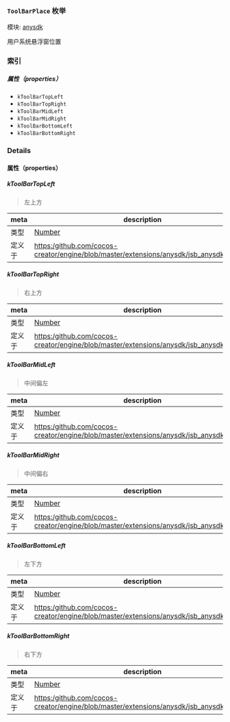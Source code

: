 ### `ToolBarPlace` 枚举



模块: [anysdk](../modules/anysdk.md)




用户系统悬浮窗位置

### 索引

##### 属性（properties）

  - `kToolBarTopLeft`
  - `kToolBarTopRight`
  - `kToolBarMidLeft`
  - `kToolBarMidRight`
  - `kToolBarBottomLeft`
  - `kToolBarBottomRight`

### Details

#### 属性（properties）


##### kToolBarTopLeft

> 左上方

| meta | description |
|------|-------------|
| 类型 | <a href="https://developer.mozilla.org/en/JavaScript/Reference/Global_Objects/Number" class="crosslink external" target="_blank">Number</a> |
| 定义于 | [https:/github.com/cocos-creator/engine/blob/master/extensions/anysdk/jsb_anysdk.js:2011](https:/github.com/cocos-creator/engine/blob/master/extensions/anysdk/jsb_anysdk.js#L2011) |



##### kToolBarTopRight

> 右上方

| meta | description |
|------|-------------|
| 类型 | <a href="https://developer.mozilla.org/en/JavaScript/Reference/Global_Objects/Number" class="crosslink external" target="_blank">Number</a> |
| 定义于 | [https:/github.com/cocos-creator/engine/blob/master/extensions/anysdk/jsb_anysdk.js:2018](https:/github.com/cocos-creator/engine/blob/master/extensions/anysdk/jsb_anysdk.js#L2018) |



##### kToolBarMidLeft

> 中间偏左

| meta | description |
|------|-------------|
| 类型 | <a href="https://developer.mozilla.org/en/JavaScript/Reference/Global_Objects/Number" class="crosslink external" target="_blank">Number</a> |
| 定义于 | [https:/github.com/cocos-creator/engine/blob/master/extensions/anysdk/jsb_anysdk.js:2025](https:/github.com/cocos-creator/engine/blob/master/extensions/anysdk/jsb_anysdk.js#L2025) |



##### kToolBarMidRight

> 中间偏右

| meta | description |
|------|-------------|
| 类型 | <a href="https://developer.mozilla.org/en/JavaScript/Reference/Global_Objects/Number" class="crosslink external" target="_blank">Number</a> |
| 定义于 | [https:/github.com/cocos-creator/engine/blob/master/extensions/anysdk/jsb_anysdk.js:2032](https:/github.com/cocos-creator/engine/blob/master/extensions/anysdk/jsb_anysdk.js#L2032) |



##### kToolBarBottomLeft

> 左下方

| meta | description |
|------|-------------|
| 类型 | <a href="https://developer.mozilla.org/en/JavaScript/Reference/Global_Objects/Number" class="crosslink external" target="_blank">Number</a> |
| 定义于 | [https:/github.com/cocos-creator/engine/blob/master/extensions/anysdk/jsb_anysdk.js:2039](https:/github.com/cocos-creator/engine/blob/master/extensions/anysdk/jsb_anysdk.js#L2039) |



##### kToolBarBottomRight

> 右下方

| meta | description |
|------|-------------|
| 类型 | <a href="https://developer.mozilla.org/en/JavaScript/Reference/Global_Objects/Number" class="crosslink external" target="_blank">Number</a> |
| 定义于 | [https:/github.com/cocos-creator/engine/blob/master/extensions/anysdk/jsb_anysdk.js:2046](https:/github.com/cocos-creator/engine/blob/master/extensions/anysdk/jsb_anysdk.js#L2046) |



